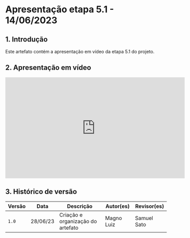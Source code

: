 # Apresentação etapa 5.1 - 14/06/2023

## 1. Introdução

Este artefato contém a apresentação em vídeo da etapa 5.1 do projeto.

## 2. Apresentação em vídeo

<center>

<iframe width="560" height="315" src="https://www.youtube.com/watch?v=L9kIbzIhTg4" title="YouTube video player" frameborder="0" allow="accelerometer; autoplay; clipboard-write; encrypted-media; gyroscope; picture-in-picture; web-share" allowfullscreen></iframe>

</center>


## 3. Histórico de versão

|  Versão  |   Data   |                      Descrição                      |    Autor(es)   |  Revisor(es)  |
| -------- | -------- | --------------------------------------------------- | -------------- | ------------- |
|  `1.0`   | 28/06/23 | Criação e organização do artefato | Magno Luiz | Samuel Sato |